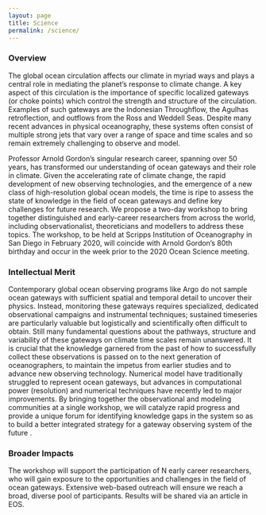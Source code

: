 ```yaml
---
layout: page
title: Science
permalink: /science/
---
```


### Overview

The global ocean circulation affects our climate in myriad ways and plays a central role in mediating the planet’s response to climate change. A key aspect of this circulation is the importance of specific localized gateways (or choke points) which control the strength and structure of the circulation. Examples of such gateways are the Indonesian Throughflow, the Agulhas retroflection, and outflows from the Ross and Weddell Seas. Despite many recent advances in physical oceanography, these systems often consist of multiple strong jets that vary over a range of space and time scales and so remain extremely challenging to observe and model.

Professor Arnold Gordon’s singular research career, spanning over 50 years, has transformed our understanding of ocean gateways and their role in climate. Given the accelerating rate of climate change, the rapid development of new observing technologies, and the emergence of a new class of high-resolution global ocean models, the time is ripe to assess the state of knowledge in the field of ocean gateways and define key challenges for future research. We propose a two-day workshop to bring together distinguished and early-career researchers from across the world, including observationalist, theoreticians and modellers to address these topics. The workshop, to be held at Scripps Institution of Oceanography in San Diego in February 2020, will coincide with Arnold Gordon’s 80th birthday and occur in the week prior to the 2020 Ocean Science meeting.

### Intellectual Merit

Contemporary global ocean observing programs like Argo do not sample ocean gateways with sufficient spatial and temporal detail to uncover their physics. Instead, monitoring these gateways requires specialized, dedicated observational campaigns and instrumental techniques; sustained timeseries are particularly valuable but logistically and scientifically often difficult to obtain. Still many fundamental questions about the pathways, structure and variability of these gateways on climate time scales remain unanswered. It is crucial that the knowledge garnered from the past of how to successfully collect these observations is passed on to the next generation of oceanographers, to maintain the impetus from earlier studies and to advance new observing technology. Numerical model have traditionally struggled to represent ocean gateways, but advances in computational power (resolution) and numerical techniques have recently led to major improvements. By bringing together the observational and modeling communities at a single workshop, we will catalyze rapid progress and provide a unique forum for identifying knowledge gaps in the system so as to build a better integrated strategy for a gateway observing system of the future .

### Broader Impacts

The workshop will support the participation of N early career researchers, who will gain exposure to the opportunities and challenges in the field of ocean gateways. Extensive web-based outreach will ensure we reach a broad, diverse pool of participants. Results will be shared via an article in EOS.
